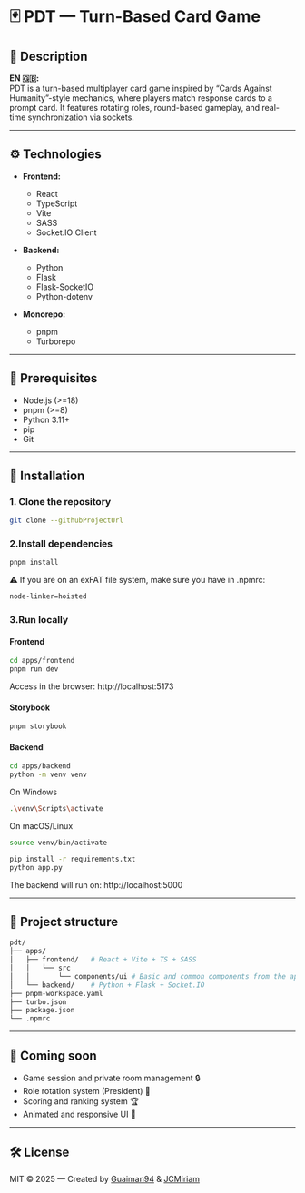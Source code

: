 # 🃏 PDT — Turn-Based Card Game

## 📌 Description

**EN 🇬🇧:**  
PDT is a turn-based multiplayer card game inspired by “Cards Against Humanity”-style mechanics, where players match response cards to a prompt card. It features rotating roles, round-based gameplay, and real-time synchronization via sockets.

---

## ⚙️ Technologies

- **Frontend:**
  - React
  - TypeScript
  - Vite
  - SASS
  - Socket.IO Client

- **Backend:**
  - Python
  - Flask
  - Flask-SocketIO
  - Python-dotenv

- **Monorepo:**
  - pnpm
  - Turborepo

---

## 🧪 Prerequisites

- Node.js (>=18)
- pnpm (>=8)
- Python 3.11+
- pip
- Git

---

## 🚀 Installation

### 1. Clone the repository

```bash
git clone --githubProjectUrl
```

### 2.Install dependencies
```bash
pnpm install
```
⚠️ If you are on an exFAT file system, make sure you have in .npmrc:
```bash
node-linker=hoisted
```

### 3.Run locally
#### Frontend
```bash
cd apps/frontend
pnpm run dev
```
Access in the browser: http://localhost:5173

#### Storybook
```bash
pnpm storybook
```

#### Backend
```bash
cd apps/backend
python -m venv venv
```

On Windows
```bash
.\venv\Scripts\activate
```

On macOS/Linux
```bash
source venv/bin/activate
```

```bash
pip install -r requirements.txt
python app.py
```
The backend will run on: http://localhost:5000

---

## 📂 Project structure
```bash
pdt/
├── apps/
│   ├── frontend/   # React + Vite + TS + SASS
│   │   └── src
│   │       └── components/ui # Basic and common components from the application, including types, styles, testing and stories by directory
│   └── backend/    # Python + Flask + Socket.IO
├── pnpm-workspace.yaml
├── turbo.json
├── package.json
└── .npmrc
```

---

## 🧩 Coming soon

- Game session and private room management 🔒  
- Role rotation system (President) 👑  
- Scoring and ranking system 🏆  
- Animated and responsive UI 🎨

---

## 🛠️ License
MIT © 2025 — Created by [Guaiman94](https://github.com/Guaiman94) & [JCMiriam](https://github.com/JCMiriam)
